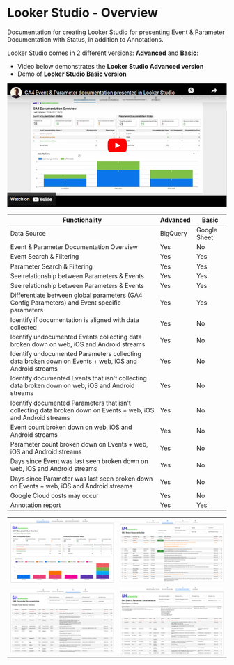 # Looker Studio - Overview
Documentation for creating Looker Studio for presenting Event & Parameter Documentation with Status, in addition to Annotations.

Looker Studio comes in 2 different versions: [**Advanced**](Advanced) and [**Basic**](Basic):
* Video below demonstrates the **Looker Studio Advanced version**
* Demo of [**Looker Studio Basic version**](https://lookerstudio.google.com/reporting/d6e751a9-c6f1-4244-8ae2-26af7225c5a4)


[![GA4 Event & Parameter Documentation - Looker Studio - Advanced](images/ga4-event-parameter-documentation-thumbnail-youtube.png)](https://youtu.be/1j8h_VNe0Hk)


| Functionality  | Advanced | Basic |
| ------------- | ------------- | ------------- |
| Data Source | BigQuery | Google Sheet |
| Event & Parameter Documentation Overview | Yes | No |
| Event Search & Filtering | Yes | Yes |
| Parameter Search & Filtering | Yes | Yes |
| See relationship between Parameters & Events | Yes | Yes |
| See relationship between Parameters & Events | Yes | Yes |
| Differentiate between global parameters (GA4 Config Parameters) and Event specific parameters | Yes | Yes |
| Identify if documentation is aligned with data collected | Yes | No |
| Identify undocumented Events collecting data broken down on web, iOS and Android streams | Yes | No |
| Identify undocumented Parameters collecting data broken down on Events + web, iOS and Android streams | Yes | No |
| Identify documented Events that isn't collecting data broken down on web, iOS and Android streams | Yes | No |
| Identify documented Parameters that isn't collecting data broken down on Events + web, iOS and Android streams | Yes | No |
| Event count broken down on web, iOS and Android streams | Yes | No |
| Parameter count broken down on Events + web, iOS and Android streams | Yes | No |
| Days since Event was last seen broken down on web, iOS and Android streams | Yes | No |
| Days since Parameter was last seen broken down on Events + web, iOS and Android streams | Yes | No |
| Google Cloud costs may occur | Yes | No |
| Annotation report | Yes | Yes |

<table>
  <tr>
    <td> <img src="https://github.com/Knowit-Experience-MarTech/ga4-documentation-administration-solution/blob/main/Looker-Studio/images/ga4-documentation-overview_ls.png" alt="GA4 Documentation Overview"  ></td>
    <td> <img src="https://github.com/Knowit-Experience-MarTech/ga4-documentation-administration-solution/blob/main/Looker-Studio/images/ga4-event-documentation_ls.png" alt="GA4 Event Documentation" ></td>
   </tr> 
    <tr>
    <td> <img src="https://github.com/Knowit-Experience-MarTech/ga4-documentation-administration-solution/blob/main/Looker-Studio/images/ga4-parameter-documentation_ls.png" alt="GA4 Parameter Documentation"  ></td>
    <td> <img src="https://github.com/Knowit-Experience-MarTech/ga4-documentation-administration-solution/blob/main/Looker-Studio/images/ga4-event-parameter-documentation_ls.png" alt="GA4 Event & Parameter Documentation" ></td>
   </tr> 
</table>
